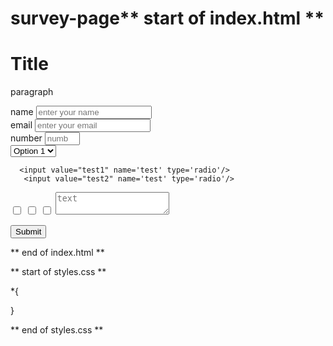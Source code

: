 # survey-page** start of index.html **

<!Doctype html>
<head>
  <link rel="stylesheet" href="styles.css">
</head>
<body>
  <h1 id="title">Title</h1>
  <p id="description">paragraph</p>
  <form id="survey-form">
  <label id="name-label">name
    <input placeholder="enter your name" required id="name" type="text"></input>
    </label>
    <br>
  <label id="email-label">email
    <input placeholder="enter your email" required id="email" type="email"></input>
  </label>
  <br>
  <label id="number-label">number
    <input placeholder ="number" id="number" type="number" min="0" max="10"></input>
    </label>
<br>
    <select id="dropdown">
      <option>Option 1</option>
      <option>Option 2</option>
    </select>

    
      <input value="test1" name='test' type='radio'/>
       <input value="test2" name='test' type='radio'/>

   <input type="checkbox" value="checkbox1" />
   <input type="checkbox" value="checkbox2"/>
   <input type="checkbox" value="checkbox3"/> 

<textarea type="textarea" placeholder="text"></textarea>
   
   <button id="submit">Submit</button>
</form>
</body>


** end of index.html **

** start of styles.css **

*{
  
}

** end of styles.css **

